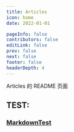 ```yaml
---
title: Articles
icon: home
date: 2022-01-01

pageInfo: false
contributors: false
editLink: false
prev: false
next: false
footer: false
headerDepth: 4
---
```


Articles 的 README 页面

## TEST:

### [MarkdownTest](https://hcx1999.github.io/posts/MarkdownTest/latex.html)